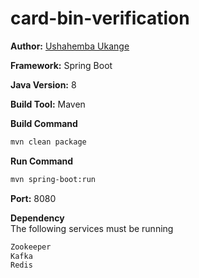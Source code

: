 # card-bin-verification
**Author:** [Ushahemba Ukange](https://github.com/ushaheu)  

**Framework:** Spring Boot

**Java Version:** 8  

**Build Tool:** Maven  

**Build Command**
```sh
mvn clean package
```
**Run Command**
```sh
mvn spring-boot:run
```
**Port:** 8080  

**Dependency**  
The following services must be running  
```sh
Zookeeper 
Kafka  
Redis  
```

